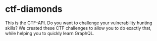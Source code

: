 # ctf-diamonds
This is the CTF-API.
Do you want to challenge your vulnerability hunting skills?
We created these CTF challenges to allow you to do exactly that, while helping you to quickly learn GraphQL.
